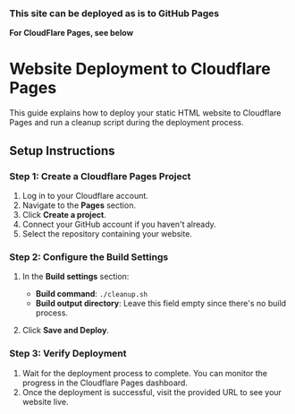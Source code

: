 ### This site can be deployed as is to GitHub Pages

**For CloudFlare Pages, see below**

# Website Deployment to Cloudflare Pages

This guide explains how to deploy your static HTML website to Cloudflare Pages and run a cleanup script during the deployment process.

## Setup Instructions

### Step 1: Create a Cloudflare Pages Project

1. Log in to your Cloudflare account.
2. Navigate to the **Pages** section.
3. Click **Create a project**.
4. Connect your GitHub account if you haven't already.
5. Select the repository containing your website.

### Step 2: Configure the Build Settings

1. In the **Build settings** section:
   - **Build command**: `./cleanup.sh`
   - **Build output directory**: Leave this field empty since there's no build process.

2. Click **Save and Deploy**.

### Step 3: Verify Deployment

1. Wait for the deployment process to complete. You can monitor the progress in the Cloudflare Pages dashboard.
2. Once the deployment is successful, visit the provided URL to see your website live.
